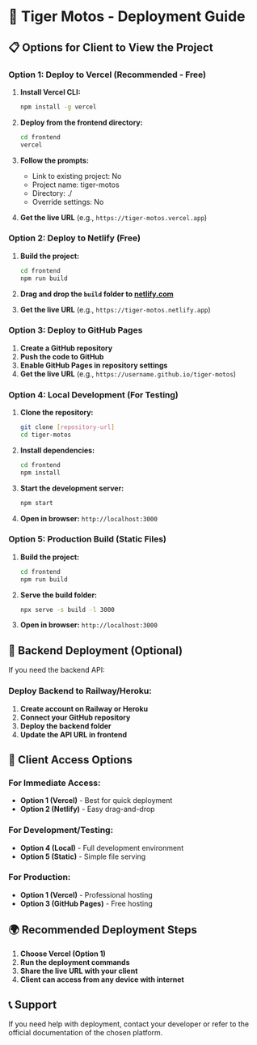 # 🚀 Tiger Motos - Deployment Guide

## 📋 **Options for Client to View the Project**

### **Option 1: Deploy to Vercel (Recommended - Free)**

1. **Install Vercel CLI:**
   ```bash
   npm install -g vercel
   ```

2. **Deploy from the frontend directory:**
   ```bash
   cd frontend
   vercel
   ```

3. **Follow the prompts:**
   - Link to existing project: No
   - Project name: tiger-motos
   - Directory: ./
   - Override settings: No

4. **Get the live URL** (e.g., `https://tiger-motos.vercel.app`)

### **Option 2: Deploy to Netlify (Free)**

1. **Build the project:**
   ```bash
   cd frontend
   npm run build
   ```

2. **Drag and drop the `build` folder to [netlify.com](https://netlify.com)**

3. **Get the live URL** (e.g., `https://tiger-motos.netlify.app`)

### **Option 3: Deploy to GitHub Pages**

1. **Create a GitHub repository**
2. **Push the code to GitHub**
3. **Enable GitHub Pages in repository settings**
4. **Get the live URL** (e.g., `https://username.github.io/tiger-motos`)

### **Option 4: Local Development (For Testing)**

1. **Clone the repository:**
   ```bash
   git clone [repository-url]
   cd tiger-motos
   ```

2. **Install dependencies:**
   ```bash
   cd frontend
   npm install
   ```

3. **Start the development server:**
   ```bash
   npm start
   ```

4. **Open in browser:** `http://localhost:3000`

### **Option 5: Production Build (Static Files)**

1. **Build the project:**
   ```bash
   cd frontend
   npm run build
   ```

2. **Serve the build folder:**
   ```bash
   npx serve -s build -l 3000
   ```

3. **Open in browser:** `http://localhost:3000`

## 🔧 **Backend Deployment (Optional)**

If you need the backend API:

### **Deploy Backend to Railway/Heroku:**

1. **Create account on Railway or Heroku**
2. **Connect your GitHub repository**
3. **Deploy the backend folder**
4. **Update the API URL in frontend**

## 📱 **Client Access Options**

### **For Immediate Access:**
- **Option 1 (Vercel)** - Best for quick deployment
- **Option 2 (Netlify)** - Easy drag-and-drop

### **For Development/Testing:**
- **Option 4 (Local)** - Full development environment
- **Option 5 (Static)** - Simple file serving

### **For Production:**
- **Option 1 (Vercel)** - Professional hosting
- **Option 3 (GitHub Pages)** - Free hosting

## 🌍 **Recommended Deployment Steps**

1. **Choose Vercel (Option 1)**
2. **Run the deployment commands**
3. **Share the live URL with your client**
4. **Client can access from any device with internet**

## 📞 **Support**

If you need help with deployment, contact your developer or refer to the official documentation of the chosen platform. 